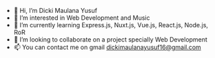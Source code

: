- 👋 Hi, I’m Dicki Maulana Yusuf
- 👀 I’m interested in Web Development and Music
- 🌱 I’m currently learning Express.js, Nuxt.js, Vue.js, React.js, Node.js, RoR
- 💞️ I’m looking to collaborate on a project specially Web Development
- 📫 You can contact me on gmail dickimaulanayusuf16@gmail.com
